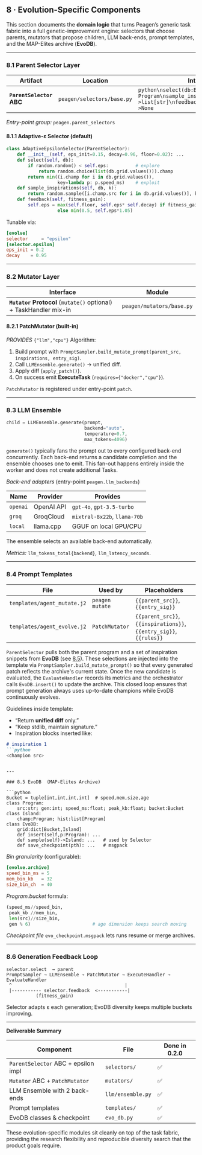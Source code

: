## 8 · Evolution-Specific Components

This section documents the **domain logic** that turns Peagen’s generic task
fabric into a full genetic-improvement engine: selectors that choose parents,
mutators that propose children, LLM back-ends, prompt templates, and the
MAP-Elites archive (**EvoDB**).

---

### 8.1 Parent Selector Layer

| Artifact                 | Location                   | Interface                                                                                                           |
| ------------------------ | -------------------------- | ------------------------------------------------------------------------------------------------------------------- |
| **`ParentSelector` ABC** | `peagen/selectors/base.py` | `python\nselect(db:EvoDB) -> Program\nsample_inspirations(db,k:int)->list[str]\nfeedback(fitness_gain:float)->None` |

*Entry-point group:* `peagen.parent_selectors`

#### 8.1.1 Adaptive-ε Selector (default)

```python
class AdaptiveEpsilonSelector(ParentSelector):
    def __init__(self, eps_init=0.15, decay=0.96, floor=0.02): ...
    def select(self, db):
        if random.random() < self.eps:          # explore
            return random.choice(list(db.grid.values())).champ
        return min((i.champ for i in db.grid.values()),
                   key=lambda p: p.speed_ms)    # exploit
    def sample_inspirations(self, db, k):
        return random.sample([i.champ.src for i in db.grid.values()], k)
    def feedback(self, fitness_gain):
        self.eps = max(self.floor, self.eps* self.decay) if fitness_gain>0 \
                   else min(0.5, self.eps*1.05)
```

Tunable via:

```toml
[evolve]
selector     = "epsilon"
[selector.epsilon]
eps_init = 0.2
decay    = 0.95
```

---

### 8.2 Mutator Layer

| Interface                                                         | Module                    |
| ----------------------------------------------------------------- | ------------------------- |
| **`Mutator` Protocol** (`mutate()` optional) + TaskHandler mix-in | `peagen/mutators/base.py` |

#### 8.2.1 PatchMutator (built-in)

*PROVIDES* `{"llm","cpu"}`
Algorithm:

1. Build prompt with `PromptSampler.build_mutate_prompt(parent_src, inspirations, entry_sig)`.
2. Call `LLMEnsemble.generate()` → unified diff.
3. Apply diff (`apply_patch()`).
4. On success emit **ExecuteTask** (`requires={"docker","cpu"}`).

`PatchMutator` is registered under entry-point `patch`.

---

### 8.3 LLM Ensemble

```python
child = LLMEnsemble.generate(prompt,
                             backend="auto",
                             temperature=0.7,
                             max_tokens=4096)
```

`generate()` typically fans the prompt out to every configured back-end concurrently. Each back-end returns a candidate completion and the ensemble chooses one to emit. This fan-out happens entirely inside the worker and does not create additional Tasks.

*Back-end adapters* (entry-point `peagen.llm_backends`)

| Name     | Provider   | Provides                     |
| -------- | ---------- | ---------------------------- |
| `openai` | OpenAI API | `gpt-4o`, `gpt-3.5-turbo`    |
| `groq`   | GroqCloud  | `mixtral-8x22b`, `llama-70b` |
| `local`  | llama.cpp  | GGUF on local GPU/CPU        |

The ensemble selects an available back-end automatically.

*Metrics:* `llm_tokens_total{backend}`, `llm_latency_seconds`.

---

### 8.4 Prompt Templates

| File                        | Used by         | Placeholders                                                       |
| --------------------------- | --------------- | ------------------------------------------------------------------ |
| `templates/agent_mutate.j2` | `peagen mutate` | `{{parent_src}}`, `{{entry_sig}}`                                  |
| `templates/agent_evolve.j2` | `PatchMutator`  | `{{parent_src}}`, `{{inspirations}}`, `{{entry_sig}}`, `{{rules}}` |

`ParentSelector` pulls both the parent program and a set of inspiration
snippets from **EvoDB** (see [8.5](#85-evodb-map-elites-archive)). These
selections are injected into the template via
`PromptSampler.build_mutate_prompt()` so that every generated patch reflects
the archive's current state. Once the new candidate is evaluated, the
`EvaluateHandler` records its metrics and the orchestrator calls
`EvoDB.insert()` to update the archive. This closed loop ensures that prompt
generation always uses up-to-date champions while EvoDB continuously evolves.

Guidelines inside template:

* “Return **unified diff** only.”
* “Keep stdlib, maintain signature.”
* Inspiration blocks inserted like:

````markdown
# inspiration 1
```python
<champion src>
````

````

---

### 8.5 EvoDB  (MAP-Elites Archive)

```python
Bucket = tuple[int,int,int,int]  # speed,mem,size,age
class Program:
    src:str; gen:int; speed_ms:float; peak_kb:float; bucket:Bucket
class Island:
    champ:Program; hist:list[Program]
class EvoDB:
    grid:dict[Bucket,Island]
    def insert(self,p:Program): ...
    def sample(self)->Island: ...   # used by Selector
    def save_checkpoint(pth): ...   # msgpack
````

*Bin granularity* (configurable):

```toml
[evolve.archive]
speed_bin_ms = 5
mem_bin_kb   = 32
size_bin_ch  = 40
```

*Program.bucket* formula:

```python
(speed_ms//speed_bin,
 peak_kb //mem_bin,
 len(src)//size_bin,
 gen % 6)                       # age dimension keeps search moving
```

*Checkpoint file* `evo_checkpoint.msgpack` lets runs resume or merge archives.

---

### 8.6 Generation Feedback Loop

```
selector.select  → parent
PromptSampler → LLMEnsemble → PatchMutator → ExecuteHandler → EvaluateHandler
 ^                                          |
 |----------- selector.feedback  <-----------|
           (fitness_gain)
```

Selector adapts ε each generation; EvoDB diversity keeps multiple buckets improving.

---

**Deliverable Summary**

| Component                           | File              | Done in 0.2.0 |
| ----------------------------------- | ----------------- | ------------ |
| `ParentSelector` ABC + epsilon impl | `selectors/`      | ✅            |
| `Mutator` ABC + `PatchMutator`      | `mutators/`       | ✅            |
| LLM Ensemble with 2 back-ends       | `llm/ensemble.py` | ✅            |
| Prompt templates                    | `templates/`      | ✅            |
| EvoDB classes & checkpoint          | `evo_db.py`       | ✅            |

These evolution-specific modules sit cleanly on top of the task fabric,
providing the research flexibility and reproducible diversity search that the
product goals require.
